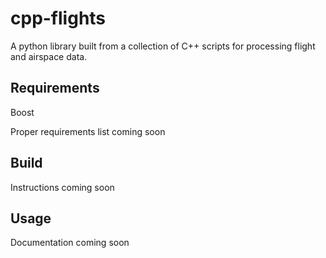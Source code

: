 # cpp-flights
A python library built from a collection of C++ scripts for processing flight and airspace data.

## Requirements

Boost

Proper requirements list coming soon

## Build

Instructions coming soon

## Usage

Documentation coming soon
